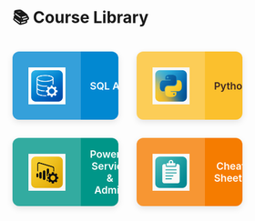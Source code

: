 # 📚 Course Library
 

<div class="grid cards">

<a href="courses/sql-admin/" class="card-link card-blue">
  <div class="card-img">
    <img src="assets/logos/sql-admin.png" alt="SQL Admin Icon">
  </div>
  <div class="card-text">SQL&nbsp;Admin</div>
</a>

<a href="courses/python/" class="card-link card-yellow">
  <div class="card-img">
    <img src="assets/logos/python.png" alt="Python Icon">
  </div>
  <div class="card-text">Python</div>
</a>

<a href="courses/power-bi-service/powerbi-service-cheatsheet.md" class="card-link card-teal">
  <div class="card-img">
    <img src="assets/logos/powerbi.png" alt="Power BI Icon">
  </div>
  <div class="card-text">PowerBI Service & Admin</div>
</a>

<a href="cheat-sheets/" class="card-link card-orange">
  <div class="card-img">
    <img src="assets/logos/cheatsheet.png" alt="Cheat Sheets Icon">
  </div>
  <div class="card-text">Cheat Sheets</div>
</a>

</div>

<style>
/* -----------------------------------------------------------------
   Base Styles & Best Practices
-------------------------------------------------------------------*/
*,
*::before,
*::after {
  box-sizing: border-box;
}

/* -----------------------------------------------------------------
   2x2 Responsive Grid Wrapper
-------------------------------------------------------------------*/
.grid.cards {
  display: grid;
  /* Two columns of equal fraction on large screens */
  grid-template-columns: repeat(2, 1fr);
  gap: 2rem;
  max-width: 700px;
  margin: 2rem auto; /* Add space around the grid */
  padding: 0;
}

/* --- Media Query for smaller screens (e.g., mobile) --- */
@media (max-width: 768px) {
  .grid.cards {
    /* Switch to a single column layout */
    grid-template-columns: 1fr;
    gap: 1.5rem;
    margin: 1.5rem 1rem; /* Adjust margin for smaller screens */
  }
}

/* -----------------------------------------------------------------
   Card as a horizontal split: icon | text
-------------------------------------------------------------------*/
.card-link {
  display: flex;
  height: 120px; /* Set a consistent height for all cards */
  border-radius: 12px;
  overflow: hidden;
  box-shadow: 0 4px 12px rgba(0, 0, 0, 0.1);
  transition: transform .2s ease, box-shadow .2s ease;
  text-decoration: none;
  align-items: center; /* Vertically align icon and text */
}

.card-link:hover {
  transform: translateY(-6px);
  box-shadow: 0 8px 16px rgba(0, 0, 0, 0.15);
}

/* --- Left-side icon area ----------------------------------- */
.card-img {
  flex: 0 0 120px; /* Give the icon a fixed width container */
  display: flex;
  justify-content: center;
  align-items: center;
  background-color: rgba(255, 255, 255, 0.2); /* Subtle highlight for icon area */
  height: 100%;
}

.card-img img {
  height: 65px;  /* Set your desired icon height */
  width: 65px;   /* Set your desired icon width */
  object-fit: contain; /* Ensures the icon scales correctly */
}

/* --- Right-side text label area ---------------------------- */
.card-text {
  flex: 1; /* Allows text to fill the remaining space */
  padding: 0 1rem; /* Add horizontal padding */
  font-family: -apple-system, BlinkMacSystemFont, "Segoe UI", Roboto, Helvetica, Arial, sans-serif;
  font-weight: 600;
  font-size: 1.1rem;
  text-align: center;
}

/* -----------------------------------------------------------------
   Alternating Color Themes for Cards
-------------------------------------------------------------------*/
/* Theme 1: Blue */
.card-blue {
  background-color: #0288d1;
  color: #ffffff;
}

/* Theme 2: Yellow */
.card-yellow {
  background-color: #fbc02d;
  color: #3E2723; /* Dark brown text for contrast */
}

/* Theme 3: Teal */
.card-teal {
  background-color: #009688;
  color: #ffffff;
}

/* Theme 4: Orange */
.card-orange {
    background-color: #f57c00;
    color: #ffffff;
}

</style> 